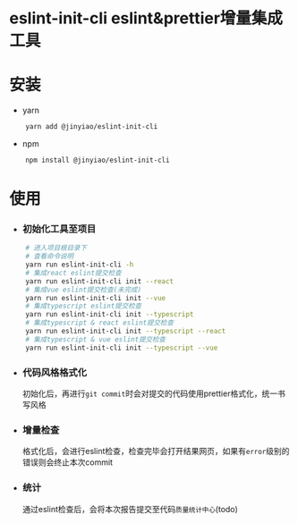 # eslint-init-cli eslint&prettier增量集成工具

# 安装

- yarn
```bash
    yarn add @jinyiao/eslint-init-cli
```

- npm
```bash
    npm install @jinyiao/eslint-init-cli
```

# 使用

- ### 初始化工具至项目
```bash
    # 进入项目根目录下
    # 查看命令说明
    yarn run eslint-init-cli -h
    # 集成react eslint提交检查
    yarn run eslint-init-cli init --react
    # 集成vue eslint提交检查(未完成)
    yarn run eslint-init-cli init --vue
    # 集成typescript eslint提交检查
    yarn run eslint-init-cli init --typescript
    # 集成typescript & react eslint提交检查
    yarn run eslint-init-cli init --typescript --react
    # 集成typescript & vue eslint提交检查
    yarn run eslint-init-cli init --typescript --vue
```

- ### 代码风格格式化

    初始化后，再进行`git commit`时会对提交的代码使用prettier格式化，统一书写风格

- ### 增量检查

    格式化后，会进行eslint检查，检查完毕会打开结果网页，如果有`error`级别的错误则会终止本次commit
    
- ### 统计

    通过eslint检查后，会将本次报告提交至代码`质量统计中心`(todo)

